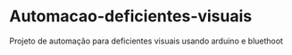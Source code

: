 # Automacao-deficientes-visuais
Projeto de automação para deficientes visuais usando arduino e bluethoot
